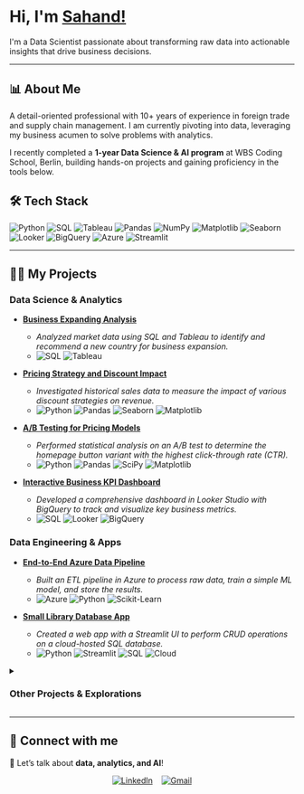 # Hi, I'm [Sahand!](https://www.linkedin.com/in/sahandazizi/)
I'm a Data Scientist passionate about transforming raw data into actionable insights that drive business decisions.

---

## :bar_chart: About Me

A detail-oriented professional with 10+ years of experience in foreign trade and supply chain management. I am currently pivoting into data, leveraging my business acumen to solve problems with analytics.

I recently completed a **1-year Data Science & AI program** at WBS Coding School, Berlin, building hands-on projects and gaining proficiency in the tools below.

## 🛠️ Tech Stack

![Python](https://img.shields.io/badge/Python-3776AB?style=for-the-badge&logo=python&logoColor=white)
![SQL](https://img.shields.io/badge/SQL-336791?style=for-the-badge&logo=postgresql&logoColor=white)
![Tableau](https://img.shields.io/badge/Tableau-E97627?style=for-the-badge&logo=tableau&logoColor=white)
![Pandas](https://img.shields.io/badge/Pandas-150458?style=for-the-badge&logo=pandas&logoColor=white)
![NumPy](https://img.shields.io/badge/NumPy-013243?style=for-the-badge&logo=numpy&logoColor=white)
![Matplotlib](https://img.shields.io/badge/Matplotlib-3776AB?style=for-the-badge&logo=matplotlib&logoColor=white)
![Seaborn](https://img.shields.io/badge/Seaborn-4EABE1?style=for-the-badge&logo=python&logoColor=white)
![Looker](https://img.shields.io/badge/Looker-4285F4?style=for-the-badge&logo=looker&logoColor=white)
![BigQuery](https://img.shields.io/badge/BigQuery-4285F4?style=for-the-badge&logo=googlebigquery&logoColor=white)
![Azure](https://img.shields.io/badge/Azure-0078D4?style=for-the-badge&logo=microsoftazure&logoColor=white)
![Streamlit](https://img.shields.io/badge/Streamlit-FF4B4B?style=for-the-badge&logo=streamlit&logoColor=white)


---

## 👨‍💻 My Projects

### Data Science & Analytics
- **[Business Expanding Analysis](https://github.com/Zehando/Business-expanding-analysis)**
  - *Analyzed market data using SQL and Tableau to identify and recommend a new country for business expansion.*
  - ![SQL](https://img.shields.io/badge/SQL-336791?style=for-the-badge&logo=postgresql&logoColor=white) ![Tableau](https://img.shields.io/badge/Tableau-E97627?style=for-the-badge&logo=tableau&logoColor=white)

- **[Pricing Strategy and Discount Impact](https://github.com/Zehando/eniac-pricing-strategy-analysis)**
  - *Investigated historical sales data to measure the impact of various discount strategies on revenue.*
  - ![Python](https://img.shields.io/badge/Python-3776AB?style=for-the-badge&logo=python&logoColor=white) ![Pandas](https://img.shields.io/badge/Pandas-150458?style=for-the-badge&logo=pandas&logoColor=white) ![Seaborn](https://img.shields.io/badge/Seaborn-3776AB?style=for-the-badge&logo=seaborn&logoColor=white) ![Matplotlib](https://img.shields.io/badge/Matplotlib-3776AB?style=for-the-badge&logo=matplotlib&logoColor=white)

- **[A/B Testing for Pricing Models](https://github.com/Zehando/Eniac-AB-Test-Analysis)**
  - *Performed statistical analysis on an A/B test to determine the homepage button variant with the highest click-through rate (CTR).*
  - ![Python](https://img.shields.io/badge/Python-3776AB?style=for-the-badge&logo=python&logoColor=white) ![Pandas](https://img.shields.io/badge/Pandas-150458?style=for-the-badge&logo=pandas&logoColor=white) ![SciPy](https://img.shields.io/badge/SciPy-85D6F1?style=for-the-badge&logo=scipy&logoColor=black) ![Matplotlib](https://img.shields.io/badge/Matplotlib-3776AB?style=for-the-badge&logo=matplotlib&logoColor=white)

- **[Interactive Business KPI Dashboard](https://github.com/Zehando/business-kpi-dashboards)**
  - *Developed a comprehensive dashboard in Looker Studio with BigQuery to track and visualize key business metrics.*
  - ![SQL](https://img.shields.io/badge/SQL-336791?style=for-the-badge&logo=postgresql&logoColor=white) ![Looker](https://img.shields.io/badge/Looker-4285F4?style=for-the-badge&logo=looker&logoColor=white) ![BigQuery](https://img.shields.io/badge/BigQuery-4285F4?style=for-the-badge&logo=googlebigquery&logoColor=white)

### Data Engineering & Apps
- **[End-to-End Azure Data Pipeline](https://github.com/Zehando/dp900-azure-etl-project)**
  - *Built an ETL pipeline in Azure to process raw data, train a simple ML model, and store the results.*
  - ![Azure](https://img.shields.io/badge/Azure-0078D4?style=for-the-badge&logo=microsoftazure&logoColor=white) ![Python](https://img.shields.io/badge/Python-3776AB?style=for-the-badge&logo=python&logoColor=white) ![Scikit-Learn](https://img.shields.io/badge/scikit--learn-F7931E?style=for-the-badge&logo=scikit-learn&logoColor=white)

- **[Small Library Database App](https://github.com/Zehando/small-library)**
  - *Created a web app with a Streamlit UI to perform CRUD operations on a cloud-hosted SQL database.*
  - ![Python](https://img.shields.io/badge/Python-3776AB?style=for-the-badge&logo=python&logoColor=white) ![Streamlit](https://img.shields.io/badge/Streamlit-FF4B4B?style=for-the-badge&logo=streamlit&logoColor=white) ![SQL](https://img.shields.io/badge/SQL-336791?style=for-the-badge&logo=postgresql&logoColor=white) ![Cloud](https://img.shields.io/badge/Cloud-4285F4?style=for-the-badge&logo=googlecloud&logoColor=white)

<details>
  <summary><h3>Other Projects & Explorations</h3></summary>
  
  - **[Hangman Game in Python](https://github.com/Zehando/Python-Hangman)**
- **[Unnecessary Correlation Analysis](https://github.com/Zehando/CheeseAndDeathByBedsheets)**
- **[Ode to Overthinking](https://github.com/Zehando/ode-to-my-overthinking)**

</details>

---

## :wave: Connect with me
💬 Let’s talk about **data, analytics, and AI**!  
<p align="center">
  <a href="https://www.linkedin.com/in/sahandazizi/"><img src="https://skillicons.dev/icons?i=linkedin" alt="LinkedIn"></a>
  &nbsp;&nbsp;
  <a href="mailto:azizisahand@gmail.com"><img src="https://skillicons.dev/icons?i=gmail" alt="Gmail"></a>
</p>
